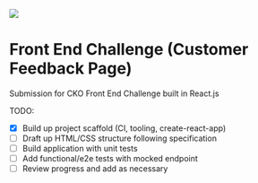 ![](https://github.com/akz08/cko-fec/workflows/CI/badge.svg)

# Front End Challenge (Customer Feedback Page)

Submission for CKO Front End Challenge built in React.js

TODO:

- [x] Build up project scaffold (CI, tooling, create-react-app)
- [ ] Draft up HTML/CSS structure following specification
- [ ] Build application with unit tests
- [ ] Add functional/e2e tests with mocked endpoint
- [ ] Review progress and add as necessary
